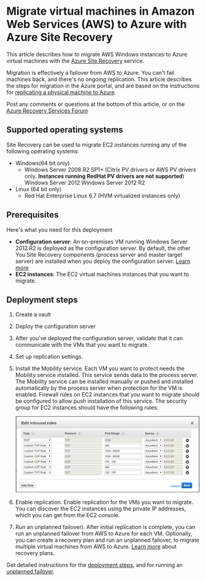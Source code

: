 <properties
    pageTitle="Migrate VMs from AWS to Azure| Azure"
    description="This article describes how to migrate virtual machines running in Amazon Web Services (AWS) to Azure using Azure Site Recovery."
    services="site-recovery"
    documentationcenter=""
    author="bsiva"
    manager="jwhit"
    editor="" />
<tags
    ms.assetid="ddb412fd-32a8-4afa-9e39-738b11b91118"
    ms.service="site-recovery"
    ms.devlang="na"
    ms.topic="article"
    ms.tgt_pltfrm="na"
    ms.workload="backup-recovery"
    ms.date="02/12/2017"
    wacn.date=""
    ms.author="bsiva" />

# Migrate virtual machines in Amazon Web Services (AWS) to Azure with Azure Site Recovery

This article describes how to migrate AWS Windows instances to Azure virtual machines with the [Azure Site Recovery](/documentation/articles/site-recovery-overview/) service.

Migration is effectively a failover from AWS to Azure. You can't fail machines back, and there's no ongoing replication. This article describes the steps for migration in the Azure portal, and are based on the instructions for [replicating a physical machine to Azure](/documentation/articles/site-recovery-vmware-to-azure/).

Post any comments or questions at the bottom of this article, or on the [Azure Recovery Services Forum](https://social.msdn.microsoft.com/Forums/zh-cn/home?forum=hypervrecovmgr)

## Supported operating systems

Site Recovery can be used to migrate EC2 instances running any of the following operating systems:

- Windows(64 bit only)
    - Windows Server 2008 R2 SP1+ (Citrix PV drivers or AWS PV drivers only. **Instances running RedHat PV drivers are not supported**)
    Windows Server 2012
    Windows Server 2012 R2
- Linux (64 bit only)
    - Red Hat Enterprise Linux 6.7 (HVM virtualized instances only)

## Prerequisites

Here's what you need for this deployment

* **Configuration server**: An on-premises VM running Windows Server 2012 R2 is deployed as the configuration server. By default, the other You Site Recovery components (process server and master target server) are installed when you deploy the configuration server. [Learn more](/documentation/articles/site-recovery-components/#replicate-vmware-vmsphysical-servers-to-azure)
* **EC2 instances**: The EC2 virtual machines instances that you want to migrate.

## Deployment steps

1. Create a vault
2. Deploy the configuration server
3. After you've deployed the configuration server, validate that it can communicate with the VMs that you want to migrate.
4. Set up replication settings.
5. Install the Mobility service. Each VM you want to protect needs the Mobility service installed. This service sends data to the process server. The Mobility service can be installed manually or pushed and installed automatically by the process server when protection for the VM is enabled. Firewall rules on EC2 instances that you want to migrate should be configured to allow push installation of this service. The security group for EC2 instances should have the following rules:

    ![firewall rules](./media/site-recovery-migrate-aws-to-azure/migrate-firewall.png)
6. Enable replication. Enable replication for the VMs you want to migrate. You can discover the EC2 instances using the private IP addresses, which you can get from the EC2 console.
7. Run an unplanned failover). After initial replication is complete, you can run an unplanned failover from AWS to Azure for each VM. Optionally, you can create a recovery plan and run an unplanned failover, to migrate multiple virtual machines from AWS to Azure. [Learn more](/documentation/articles/site-recovery-create-recovery-plans/) about recovery plans.

Get detailed instructions for the [deployment steps](/documentation/articles/site-recovery-vmware-to-azure/), and for running an [unplanned failover](/documentation/articles/site-recovery-failover/#run-an-unplanned-failover).
